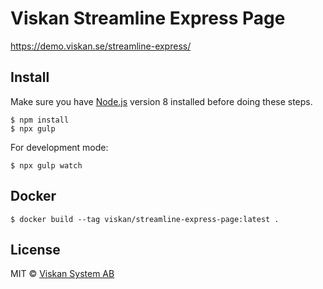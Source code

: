 # Viskan Streamline Express Page

https://demo.viskan.se/streamline-express/


## Install

Make sure you have [Node.js](https://nodejs.org/en/) version 8 installed before doing these steps.

```shell
$ npm install
$ npx gulp
```

For development mode:

```shell
$ npx gulp watch
```


## Docker

```shell
$ docker build --tag viskan/streamline-express-page:latest .
```


## License

MIT © [Viskan System AB](http://viskan.se)
